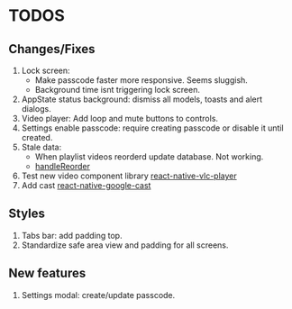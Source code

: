 # TODOS

## Changes/Fixes

1. Lock screen:
   - Make passcode faster more responsive. Seems sluggish.
   - Background time isnt triggering lock screen.
2. AppState status background: dismiss all models, toasts and alert dialogs.
3. Video player: Add loop and mute buttons to controls.
4. Settings enable passcode: require creating passcode or disable it until created.
5. Stale data:
   - When playlist videos reorderd update database. Not working.
   - [handleReorder](/components/playlist-sortable.tsx#L86)
6. Test new video component library [react-native-vlc-player](https://github.com/ghondar/react-native-vlc-player)
7. Add cast [react-native-google-cast](https://react-native-google-cast.github.io/docs/components/CastButton)

## Styles

1. Tabs bar: add padding top.
2. Standardize safe area view and padding for all screens.

## New features

1. Settings modal: create/update passcode.
